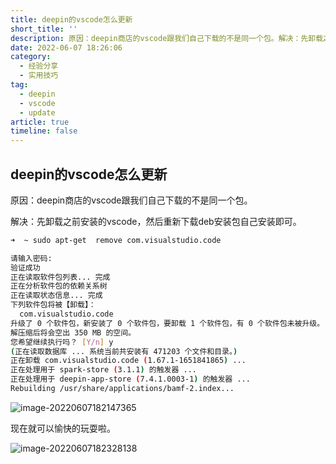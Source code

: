 ```yaml
---
title: deepin的vscode怎么更新
short_title: ''
description: 原因：deepin商店的vscode跟我们自己下载的不是同一个包。解决：先卸载之前安装的vscode，然后重新下载deb安装包自己安装即可。
date: 2022-06-07 18:26:06
category:
  - 经验分享
  - 实用技巧
tag:
  - deepin
  - vscode
  - update
article: true
timeline: false
---
```

## deepin的vscode怎么更新

原因：deepin商店的vscode跟我们自己下载的不是同一个包。

解决：先卸载之前安装的vscode，然后重新下载deb安装包自己安装即可。

```bash
➜  ~ sudo apt-get  remove com.visualstudio.code

请输入密码:
验证成功
正在读取软件包列表... 完成
正在分析软件包的依赖关系树       
正在读取状态信息... 完成       
下列软件包将被【卸载】：
  com.visualstudio.code
升级了 0 个软件包，新安装了 0 个软件包，要卸载 1 个软件包，有 0 个软件包未被升级。
解压缩后将会空出 350 MB 的空间。
您希望继续执行吗？ [Y/n] y
(正在读取数据库 ... 系统当前共安装有 471203 个文件和目录。)
正在卸载 com.visualstudio.code (1.67.1-1651841865) ...
正在处理用于 spark-store (3.1.1) 的触发器 ...
正在处理用于 deepin-app-store (7.4.1.0003-1) 的触发器 ...
Rebuilding /usr/share/applications/bamf-2.index...
```

![image-20220607182147365](https://img1.terwer.space/20220607182152.png)

现在就可以愉快的玩耍啦。

![image-20220607182328138](https://img1.terwer.space/20220607182328.png)